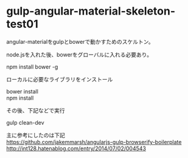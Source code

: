 # gulp-angular-material-skeleton-test01

angular-materialをgulpとbowerで動かすためのスケルトン。

node.jsを入れた後、bowerをグローバルに入れる必要あり。

npm install bower -g

ローカルに必要なライブラリをインストール

bower install  
npm install

その後、下記などで実行

gulp clean-dev

主に参考にしたのは下記  
https://github.com/jakemmarsh/angularjs-gulp-browserify-boilerplate  
http://int128.hatenablog.com/entry/2014/07/02/004543  
